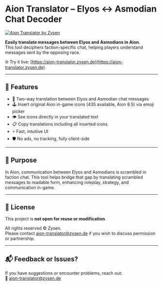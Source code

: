 # Aion Translator – Elyos ↔ Asmodian Chat Decoder

[![Aion Translator by Zysen](https://aion-translator.zysen.de/resources/og-aion-translator-by-zysen.png)](https://aion-translator.zysen.de)

**Easily translate messages between Elyos and Asmodians in Aion.**  
This tool deciphers faction-specific chat, helping players understand messages sent by the opposing race.

🌐 Try it live: [https://aion-translator.zysen.de](https://aion-translator.zysen.de)

---

## 🧰 Features

- 🔁 Two-way translation between Elyos and Asmodian chat messages
- 🕹️ Insert original Aion in-game icons (435 available, Aion 8.5) via emoji picker
- 👁️ See icons directly in your translated text
- 📋 Copy translations including all inserted icons
- ⚡ Fast, intuitive UI
- 🛡️ No ads, no tracking, fully client-side

---

## 📌 Purpose

In Aion, communication between Elyos and Asmodians is scrambled in faction chat. This tool helps bridge that gap by translating scrambled messages to readable form, enhancing roleplay, strategy, and communication in-game.

---

## 📝 License

This project is **not open for reuse or modification**.

All rights reserved © Zysen.  
Please contact [aion-translator@zysen.de](mailto:aion-translator@zysen.de) if you wish to discuss permission or partnership.

---

## 📬 Feedback or Issues?

If you have suggestions or encounter problems, reach out:  
📧 [aion-translator@zysen.de](mailto:aion-translator@zysen.de?subject=Feedback%20for%20Aion%20Translator)

